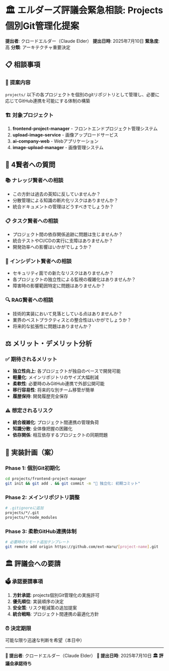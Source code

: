 # 🏛️ エルダーズ評議会緊急相談: Projects個別Git管理化提案

**提出者**: クロードエルダー（Claude Elder）
**提出日時**: 2025年7月10日
**緊急度**: 高
**分類**: アーキテクチャ重要決定

## 📋 **相談事項**

### 🎯 **提案内容**
`projects/` 以下の各プロジェクトを個別のgitリポジトリとして管理し、必要に応じてGitHub連携を可能にする体制の構築

### 🏗️ **対象プロジェクト**
1. **frontend-project-manager** - フロントエンドプロジェクト管理システム
2. **upload-image-service** - 画像アップロードサービス
3. **ai-company-web** - Webアプリケーション
4. **image-upload-manager** - 画像管理システム

## 🤔 **4賢者への質問**

### 📚 **ナレッジ賢者への相談**
- この方針は過去の英知に反していませんか？
- 分散管理による知識の断片化リスクはありませんか？
- 統合ドキュメントの管理はどうすべきでしょうか？

### 📋 **タスク賢者への相談**
- プロジェクト間の依存関係追跡に問題は生じませんか？
- 統合テストやCI/CDの実行に支障はありませんか？
- 開発効率への影響はいかがでしょうか？

### 🚨 **インシデント賢者への相談**
- セキュリティ面での新たなリスクはありませんか？
- 各プロジェクトの独立性による監視の複雑化はありませんか？
- 障害時の影響範囲特定に問題はありませんか？

### 🔍 **RAG賢者への相談**
- 技術的実装において見落としている点はありませんか？
- 業界のベストプラクティスとの整合性はいかがでしょうか？
- 将来的な拡張性に問題はありませんか？

## ⚖️ **メリット・デメリット分析**

### ✅ **期待されるメリット**
- **独立性向上**: 各プロジェクトが独自のペースで開発可能
- **軽量化**: メインリポジトリのサイズ大幅削減
- **柔軟性**: 必要時のみGitHub連携で外部公開可能
- **移行容易性**: 将来的な別チーム移管が簡単
- **履歴保持**: 開発履歴完全保存

### ⚠️ **想定されるリスク**
- **統合複雑化**: プロジェクト間連携の管理負荷
- **知識分散**: 全体像把握の困難化
- **依存関係**: 相互依存するプロジェクトの同期問題

## 🎯 **実装計画（案）**

### Phase 1: 個別Git初期化
```bash
cd projects/frontend-project-manager
git init && git add . && git commit -m "🎉 独立化: 初期コミット"
```

### Phase 2: メインリポジトリ調整
```bash
# .gitignoreに追加
projects/*/.git
projects/*/node_modules
```

### Phase 3: 柔軟GitHub連携体制
```bash
# 必要時のリモート追加テンプレート
git remote add origin https://github.com/ext-maru/[project-name].git
```

## 🏛️ **評議会への要請**

### 🗳️ **承認要請事項**
1. **方針承認**: projects個別Git管理化の実施許可
2. **優先順位**: 実装順序の決定
3. **安全策**: リスク軽減策の追加提案
4. **統合戦略**: プロジェクト間連携の最適化方針

### ⏰ **決定期限**
可能な限り迅速な判断を希望（本日中）

---

**🤖 提出者**: クロードエルダー（Claude Elder）
**📅 提出日時**: 2025年7月10日
**🏛️ 評議会承認待ち**
